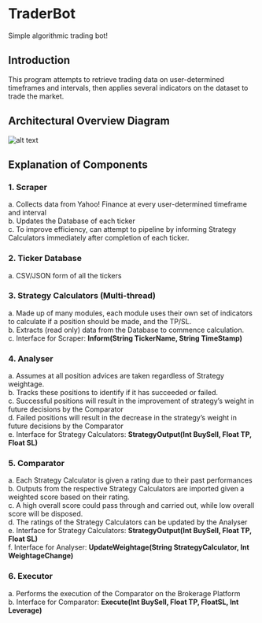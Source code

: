 # TraderBot
Simple algorithmic trading bot!

## Introduction
This program attempts to retrieve trading data on user-determined timeframes and intervals, then applies several indicators on the dataset to trade the market.

## Architectural Overview Diagram
![alt text](https://github.com/cwlroda/traderbot/blob/master/img/AOD.png)

## Explanation of Components
### 1. Scraper
a.	Collects data from Yahoo! Finance at every user-determined timeframe and interval\
b.	Updates the Database of each ticker\
c.	To improve efficiency, can attempt to pipeline by informing Strategy Calculators immediately after completion of each ticker.

### 2. Ticker Database
a.	CSV/JSON form of all the tickers

### 3. Strategy Calculators (Multi-thread)
a.	Made up of many modules, each module uses their own set of indicators to calculate if a position should be made, and the TP/SL.\
b.	Extracts (read only) data from the Database to commence calculation.\
c.	Interface for Scraper: __Inform(String TickerName, String TimeStamp)__

### 4. Analyser
a.	Assumes at all position advices are taken regardless of Strategy weightage.\
b.	Tracks these positions to identify if it has succeeded or failed.\
c.	Successful positions will result in the improvement of strategy’s weight in future decisions by the Comparator\
d.	Failed positions will result in the decrease in the strategy’s weight in future decisions by the Comparator\
e.	Interface for Strategy Calculators: __StrategyOutput(Int BuySell, Float TP, Float SL)__

### 5. Comparator
a.	Each Strategy Calculator is given a rating due to their past performances\
b.	Outputs from the respective Strategy Calculators are imported given a weighted score based on their rating.\
c.	A high overall score could pass through and carried out, while low overall score will be disposed.\
d.	The ratings of the Strategy Calculators can be updated by the Analyser\
e.	Interface for Strategy Calculators: __StrategyOutput(Int BuySell, Float TP, Float SL)__\
f.	Interface for Analyser: __UpdateWeightage(String StrategyCalculator, Int WeightageChange)__

### 6. Executor
a.	Performs the execution of the Comparator on the Brokerage Platform\
b.	Interface for Comparator: __Execute(Int BuySell, Float TP, FloatSL, Int Leverage)__
